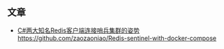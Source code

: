 



##










## 文章
- [C#两大知名Redis客户端连接哨兵集群的姿势](https://www.cnblogs.com/JulianHuang/p/12687090.html)  https://github.com/zaozaoniao/Redis-sentinel-with-docker-compose